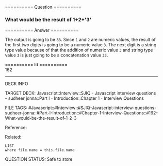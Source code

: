 ========== Question ==========  

### What would be the result of 1+2+'3'  

========== Answer ==========  

The output is going to be `33`. Since `1` and `2` are numeric values, the result
of the first two digits is going to be a numeric value `3`. The next digit is a
string type value because of that the addition of numeric value `3` and string
type value `3` is just going to be a concatenation value `33`.

========== Id ==========  
162

---

DECK INFO

TARGET DECK: Javascript::Interview::SJIQ - Javascript interview questions - sudheer jonna::Part I - Introduction::Chapter 1 - Interview Questions

FILE TAGS: #Javascript::#Interview::#SJIQ-Javascript-interview-questions-sudheer-jonna::#Part-I-Introduction::#Chapter-1-Interview-Questions::#162-What-would-be-the-result-of-1-2-3

Reference:

Related:

```dataview
LIST
where file.name = this.file.name
```

QUESTION STATUS: Safe to store

